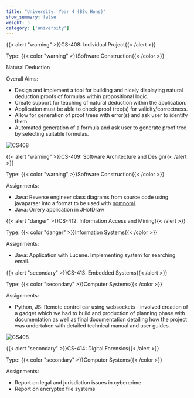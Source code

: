```yaml
---
title: "University: Year 4 (BSc Hons)"
show_summary: false
weight: 3
category: ['university']
---
```


{{< alert "warning" >}}CS-408: Individual Project{{< /alert >}}

Type: {{< color "warning" >}}Software Construction{{< /color >}}

Natural Deduction

Overall Aims:

* Design and implement a tool for building and nicely displaying natural deduction proofs of formulas within propositional logic.
* Create support for teaching of natural deduction within the application.
* Application must be able to check proof tree(s) for validity/correctness.
* Allow for generation of proof trees with error(s) and ask user to identify them.
* Automated generation of a formula and ask user to generate proof tree by selecting suitable formulas.

![CS408](/img/course/strath/cs4/CS408.png)

{{< alert "warning" >}}CS-409: Software Architecture and Design{{< /alert >}}

Type: {{< color "warning" >}}Software Construction{{< /color >}}

Assignments:

* Java: Reverse engineer class diagrams from source code using javaparser into a format to be used with [nomnoml](https://www.nomnoml.com/).
* Java: Orrery application in JHotDraw

{{< alert "danger" >}}CS-412: Information Access and Mining{{< /alert >}}

Type: {{< color "danger" >}}Information Systems{{< /color >}}

Assignments:

* Java: Application with Lucene. Implementing system for searching email.

{{< alert "secondary" >}}CS-413: Embedded Systems{{< /alert >}}

Type: {{< color "secondary" >}}Computer Systems{{< /color >}}

Assignments:

* Python, JS: Remote control car using websockets - involved creation of a gadget which we had to build and production of planning phase with documentation as well as final documentation detailing how the project was undertaken with detailed technical manual and user guides.

![CS408](/img/course/strath/cs4/CS413.png)

{{< alert "secondary" >}}CS-414: Digital Forensics{{< /alert >}}

Type: {{< color "secondary" >}}Computer Systems{{< /color >}}

Assignments:

* Report on legal and jurisdiction issues in cybercrime
* Report on encrypted file systems
